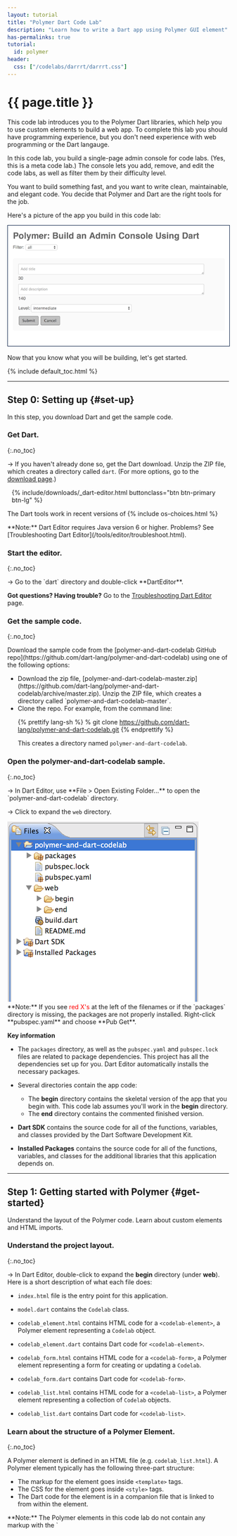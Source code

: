 ```yaml
---
layout: tutorial
title: "Polymer Dart Code Lab"
description: "Learn how to write a Dart app using Polymer GUI element"
has-permalinks: true
tutorial:
  id: polymer
header:
  css: ["/codelabs/darrrt/darrrt.css"]
---
```


# {{ page.title }}

This code lab introduces you to the Polymer Dart libraries,
which help you to use custom elements to build a web app.
To complete this lab you should have programming experience,
but you don't need experience
with web programming or the Dart langauge.

In this code lab, you build a single-page admin console for code labs.
(Yes, this is a meta code lab.) The console lets you add, remove,
and edit the code labs, as well as filter them by their difficulty level.

You want to build something fast, and you want to write clean,
maintainable, and elegant code. You decide that Polymer and Dart are
the right tools for the job.

Here's a picture of the app you build in this code lab:

<img style="border:1px solid #021a40;" src="images/final-app.png" alt="screenshot of final app"/>

Now that you know what you will be building, let's get started.

{% include default_toc.html %}

---

## Step 0: Setting up {#set-up}

In this step, you download Dart and get the sample code.

### Get Dart.
{:.no_toc}

<div class="trydart-step-details" markdown="1">

&rarr; If you haven't already done so, get the Dart download.
Unzip the ZIP file, which creates a directory called `dart`.
(For more options, go to the [download page](/tools/download.html).)

<!-- style here is a hack to remove the arrow, which was only partially
     showing-->

<div style="padding-left: 10px">
{% include/downloads/_dart-editor.html buttonclass="btn btn-primary btn-lg" %}
</div>

<p class="os-choices" markdown="1">
  The Dart tools work in recent versions of
  {% include os-choices.html %}
</p>
</div>

<aside class="alert alert-info" markdown="1">
**Note:** Dart Editor requires Java version 6 or higher.
Problems? See [Troubleshooting Dart Editor](/tools/editor/troubleshoot.html).
</aside>

### Start the editor.
{:.no_toc}

<div class="trydart-step-details" markdown="1">
&rarr; Go to the `dart` directory and double-click **DartEditor**.

**Got questions? Having trouble?** Go to the 
[Troubleshooting Dart Editor](/tools/editor/troubleshoot.html) page.
</div>

### Get the sample code.
{:.no_toc}

<div class="trydart-step-details" markdown="1">
Download the sample code from the
[polymer-and-dart-codelab GitHub repo](https://github.com/dart-lang/polymer-and-dart-codelab)
using one of the following options:

<ul markdown="1">
<li markdown="1">
  Download the zip file,
  [polymer-and-dart-codelab-master.zip](https://github.com/dart-lang/polymer-and-dart-codelab/archive/master.zip).
  Unzip the ZIP file, which creates a directory called
  `polymer-and-dart-codelab-master`.
</li>

<li markdown="1">
  Clone the repo. For example, from the command line:

{% prettify lang-sh %}
% git clone https://github.com/dart-lang/polymer-and-dart-codelab.git
{% endprettify %}

This creates a directory named `polymer-and-dart-codelab`.
</li>
</ul>

</div>

### Open the polymer-and-dart-codelab sample.
{:.no_toc}

<div class="trydart-step-details" markdown="1">
&rarr; In Dart Editor, use **File > Open Existing Folder...** to open
the `polymer-and-dart-codelab` directory.

&rarr; Click to expand the `web` directory.
</div>

<div class="row"> <div class="col-md-7" markdown="1">

<img src="images/filesanddirs.png" alt="The files and directories in the polymer-and-dart-codelab directory." />

<div class="trydart-note" markdown="1">
**Note:** If you see <span style="color:red">red X's</span> at the
left of the filenames or if the `packages` directory is missing,
the packages are not properly installed. Right-click **pubspec.yaml**
and choose **Pub Get**.
</div>

</div><div class="col-md-5" markdown="1">

<i class="fa fa-key key-header"> </i> <strong> Key information </strong>

* The `packages` directory, as well as the `pubspec.yaml` and `pubspec.lock`
files are related to package dependencies.
This project has all the dependencies set up for you.
Dart Editor automatically installs the necessary packages.

* Several directories contain the app code:
  - The **begin** directory contains the skeletal version of the app that you
    begin with. This code lab assumes you'll work in the **begin** directory.
  - The **end** directory contains the commented finished version.

* **Dart SDK** contains the source code for all of the functions,
  variables, and classes provided by the Dart Software Development Kit.

* **Installed Packages** contains the source code for all of the functions,
  variables, and classes for the additional libraries that this application
  depends on.

</div></div>

<hr>

## Step 1: Getting started with Polymer {#get-started}

Understand the layout of the Polymer code. Learn about custom elements and
HTML imports.

### Understand the project layout.
{:.no_toc}

<div class="trydart-step-details" markdown="1">

&rarr; In Dart Editor, double-click to expand the **begin** directory
(under **web**).  Here is a short description of what each file does:

* `index.html` file is the entry point for this application.

* `model.dart` contains the `Codelab` class.

* `codelab_element.html` contains HTML code for a `<codelab-element>`, a
Polymer element representing a `Codelab` object.

* `codelab_element.dart` contains Dart code for `<codelab-element>`.

* `codelab_form.html` contains HTML code for a `<codelab-form>`, a
Polymer element representing a form for creating or updating a `Codelab`.

* `codelab_form.dart` contains Dart code for `<codelab-form>`.

* `codelab_list.html` contains HTML code for a `<codelab-list>`, a
Polymer element representing a collection of `Codelab` objects.

* `codelab_list.dart` contains Dart code for `<codelab-list>`.

</div>

### Learn about the structure of a Polymer Element.
{:.no_toc}

<div class="trydart-step-details" markdown="1">

A Polymer element is defined in an HTML file (e.g. `codelab_list.html`). A
Polymer element typically has the following three-part structure:

* The markup for the element goes inside `<template>` tags.
* The CSS for the element goes inside `<style>` tags.
* The Dart code for the element is in a companion file that is linked to from
within the element.


<aside class="alert alert-info" markdown="1">
**Note:** The Polymer elements in this code lab do not contain any markup
with the `<template>` tag at this stage.
You'll be adding that as you proceed through the code lab.
The CSS is already added, and you won't need to change it.
</aside>

</div>

### Bootstrap a Polymer application.
{:.no_toc}

<div class="trydart-step-details" markdown="1">

The `index.html` file is this application's entry point:

{% prettify html %}
<!DOCTYPE html>
<html>
  <head>
    <meta charset="utf-8">
    <meta name="viewport" content="width=device-width, initial-scale=1.0">
    <title>Polymer: Build an Admin Console Using Dart</title>
    <script src="packages/web_components/platform.js"></script>
    <script src="packages/web_components/dart_support.js"></script>
    <link rel="import" href="codelab_list.html">
    <link rel="stylesheet" href="app.css">
    <script type="application/dart">export 'package:polymer/init.dart';</script>
  </head>
  <body>
    <h1>Polymer: Build an Admin Console Using Dart</h1>
    <codelab-list></codelab-list>
  </body>
</html>
{% endprettify %}

The `platform.js` and `dart_support.js` scripts are required to
support Polymer elements:

{% prettify html %}
<script src="packages/web_components/platform.js"></script>
<script src="packages/web_components/dart_support.js"></script>
{% endprettify %}

And this line initializes Polymer:

{% prettify html %}
<script type="application/dart">export 'package:polymer/init.dart';</script>
{% endprettify %}

The following line is an example of an **HTML import**,
an important part of the Web Component stack:

{% prettify html %}
<link rel="import" href="codelab_list.html">
{% endprettify %}

HTML imports are a way to include and reuse HTML documents in other HTML
documents. We use the `<codelab-list>` component imported from
`codelab_list.html` like any other HTML element:

{% prettify html %}
<body>
  ...
  <codelab-list></codelab-list>
</body>
{% endprettify %}

</div>

### Run your app.
{:.no_toc}

<div class="trydart-step-details" markdown="1">

&rarr; Right-click **index.html** (under **begin**) and choose
**Run in Dartium**. This launches the app in a custom build of Chromium
which includes the Dart VM. In later steps, you'll run the app in JavaScript
as well.

&rarr; A dialog may ask for remote device access in order to run your Dart
application.  Click OK to accept this application.

For now, all you see is a headline. You'll now write the rest of this app!
</div>

## Step 2: Creating a code lab model {#create-model}

<div class="row"> <div class="col-md-7" markdown="1">

<div class="trydart-step-details" markdown="1">

&rarr; Open `model.dart` and replace the contents of the barebones `Codelab` class
with the following:

{% prettify dart %}
class Codelab extends Observable {
  static const List<String> LEVELS
      = const ['easy', 'intermediate', 'advanced'];
  static const MIN_TITLE_LENGTH = 10;
  static const MAX_TITLE_LENGTH = 30;
  static const MAX_DESCRIPTION_LENGTH = 140;

  @observable String title;
  @observable String description;
  @observable String level;

  // Constructor.
  Codelab([this.title = "", this.description = ""]);
}
{% endprettify %}

</div>

</div> <div class="col-md-5" markdown="1">

<i class="fa fa-key key-header"> </i><strong> Key information</strong>

* You've defined some constants containing validation rules for a
`Codelab` object.

* You've defined three fields,  `title`, `description`, and `level`.
And you've restricted each code lab to one of three preset levels.

* Notice the `@observable` annotation before `title`, `description`, and
`level`? This tells Polymer that you want to trigger *two-way data binding*
between these fields and the UI. This provides the following functionality:

  * When an @observable field's value changes, the UI for that field updates
automatically.
  * When a UI element (such as a `<form>` element) is bound to an @observable
field, it can modify its value.

<div class="trydart-step-details" markdown="1">
Two-way data binding is very powerful, and you'll be using it when you
create the HTML for the `<codelab-form>` element.
</div>

</div></div>


### Run your app.
{:.no_toc}

<div class="trydart-step-details" markdown="1">

&rarr; Right-click **index.html** (under **begin**) and choose
**Run in Dartium**.

Since we haven't updated the UI, you still see just the bare headline. We'll
be changing the UI soon.

Check that your project builds without errors.

</div>

## Step 3: Creating a code lab form {#create-form}

### Update the form template.
{:.no_toc}

<div class="row"> <div class="col-md-7" markdown="1">

<div class="trydart-step-details" markdown="1">

&rarr; Open **`codelab_form.html`**. Add the following snippet of markup between
`</style>` and the `</template>` (there's nothing there now):

{% prettify html %}{% raw %}
<form>
  <div class="field">
    <textarea placeholder="Add title" value="{{codelab.title}}">
    </textarea>
    <div>
      <span class="chars-left">{{maxTitleLength - codelab.title.length}}</span>
    </div>
  </div>
  <div class="field">
    <textarea placeholder="Add description" value="{{codelab.description}}">
    </textarea>
    <div>
      <span class="chars-left">
        {{maxDescriptionLength - codelab.description.length}}
      </span>
    </div>
  </div>
  <div class="field">
    <label>Level: </label>
    <select value="{{codelab.level}}">
      <option template repeat="{{level in allLevels}}">
        {{level}}
      </option>
    </select>
  </div>
  <div>
    <button type="submit">Submit</button>
  </div>
</form>
{% endraw %}{% endprettify %}

</div>

</div><div class="col-md-5" markdown="1">

<i class="fa fa-key key-header"></i> <strong>Key information</strong>

<ul markdown="1">
<li markdown="1">
  You've added a couple of `<textarea>` tags for the `title` and
  `description` fields, a `<select>` for the `level` field, and a `Submit`
  button.
</li>

<li markdown="1">
  You bind `<form>` widgets to fields of the `codelab` object:

{% prettify html %}{% raw %}
<textarea placeholder="Add title"
          value="{{codelab.title}}">
</textarea>
...
<textarea placeholder="Add description"
          value="{{codelab.description}}">
</textarea>
...
<select value="{{codelab.level}}">
  ...
</select>
{% endraw %}{% endprettify %}
</li>
</ul>

Since the `title`, `description`, and `level` fields in the
`Codelab` model are observable, this creates a **two-way data
binding** between the fields and the UI. This provides the following
functionality:

<ul markdown="1">
<li markdown="1">
  If a field has an initial value, it is displayed
  (useful when editing an object).
</li>

<li markdown="1">
  If the user changes the value of a bound form element,
  the value of the `@observable` field updates automatically.
</li>

<li markdown="1">
  Data binding makes it easy to keep track of the characters remaining for
  each `<textarea>` field.

{% prettify html %}{% raw %}
<span class="chars-left">{{maxTitleLength - codelab.title.length}}</span>
...
<span class="chars-left">{{maxDescriptionLength - codelab.description.length}}</span>
{% endraw %}{% endprettify %}

Since changes to observable fields is live, the counters update as the user
types into a `<textarea>`.
</li>

<li markdown="1">
  You use `template repeat` to iterate over the three `level` values:

{% prettify html %}{% raw %}
<select value="{{codelab.level}}">
  <option template
      repeat="{{level in allLevels}}">
    {{level}}
  </option>
</select>
{% endraw %}{% endprettify %}
</li>
</ul>

</div></div>

### Update the Dart code.
{:.no_toc}

<div class="row"> <div class="col-md-7" markdown="1">

<div class="trydart-step-details" markdown="1">

&rarr; Open `codelab_form.dart` and add this line to the beginning of the
`CodelabFormElement` class:

{% prettify dart %}
@published Codelab codelab;
{% endprettify %}

</div>

</div><div class="col-md-5" markdown="1">

<i class="fa fa-key key-header"></i> <strong>Key information</strong>

<ul markdown="1">
<li markdown="1">
  This declares a `Codelab` object as a `CodelabFormElement` field.
  The `@published` annotation lets you pass the
  `codelab` object as an attribute to `<codelab-form>` as is done here,
  for example:

{% prettify html %}{% raw %}
<codelab-form
    codelab="{{codelab}}"></codelab-form>
{% endraw %}{% endprettify %}
</li>
</ul>

</div>

<div class="row"> <div class="col-md-7" markdown="1">

<div class="trydart-step-details" markdown="1">

&rarr; Next, add the following lines to the `CodelabFormElement` class:

{% prettify dart %}
List<String> get allLevels => Codelab.LEVELS;
int get minTitleLength =>  Codelab.MIN_TITLE_LENGTH;
int get maxTitleLength => Codelab.MAX_TITLE_LENGTH;
int get maxDescriptionLength => Codelab.MAX_DESCRIPTION_LENGTH;
{% endprettify %}

</div>

</div><div class="col-md-5" markdown="1">

<i class="fa fa-key key-header"></i> <strong>Key information</strong>

* Defining these getters lets you use `Codelab` model's static
  variables inside Polymer templates.

</div></div>

<div class="row"> <div class="col-md-7" markdown="1">

<div class="trydart-step-details" markdown="1">

  The new version of `CodelabFormElement` should now look like this:

{% prettify dart %}
@CustomTag('codelab-form')
class CodelabFormElement extends PolymerElement {
  @published Codelab codelab;

  List<String> get allLevels => Codelab.LEVELS;
  int get minTitleLength =>  Codelab.MIN_TITLE_LENGTH;
  int get maxTitleLength => Codelab.MAX_TITLE_LENGTH;
  int get maxDescriptionLength => Codelab.MAX_DESCRIPTION_LENGTH;

  CodelabFormElement.created() : super.created() {}
}
{% endprettify %}

</div>

</div><div class="col-md-5" markdown="1">

<i class="fa fa-key key-header"></i> <strong>Key information</strong>

<ul markdown="1">
<li markdown="1">
  In **`codelab_form.dart`**, the `@CustomTag` annotation before the
  `CodelabFormElement` class declares the tag for the element. The tag for
  CodelabFormElement is `<codelab-form>`.
</li>

<li markdown="1">
  The `CodelabFormElement` inherits from
  `PolymerElement`.  The following constructor definition is required:

{% prettify dart %}
CodelabFormElement.created() : super.created() {}
{% endprettify %}
</li>

<li markdown="1">
  In **`codelab_form.html`**, you use 'double curlies'
  (`{% raw %}{{}}{% endraw %}`) for variable and expression
  interpolation.
</li>

</ul>

</div></div></div>

### Run your app.
{:.no_toc}

<div class="trydart-step-details" markdown="1">

&rarr; Right-click **index.html** (under **begin**) and choose
**Run in Dartium**.

You still only see the bare headline (this is about to change).
But make sure that your app runs without any errors.
</div>

## Step 4: Displaying the form {#display-form}

### Update the `codelab` list.
{:.no_toc}

<div class="row"> <div class="col-md-7" markdown="1">

<div class="trydart-step-details" markdown="1">

You've created the form, and now you add it to the `<codelab-list>`
element to display it in the UI.

&rarr; Open `codelab_list.html`, and add the following between the
`</style>` and the `</template>` tags (there is nothing there now):

{% prettify html %}{% raw %}
<div>
  <codelab-form codelab="{{newCodelab}}"></codelab-form>
</div>
{% endraw %}{% endprettify %}

&rarr; In `codelab_list.dart`, modify the `CodelabList` class so it looks like
this:

{% prettify dart %}
@CustomTag('codelab-list')
class CodelabList extends PolymerElement {
   @observable Codelab newCodelab = new Codelab();
   String get defaultLevel => Codelab.LEVELS[1];

   CodelabList.created() : super.created() {
     newCodelab.level = defaultLevel;
   }
}
{% endprettify %}
</div>

</div> <div class="col-md-5" markdown="1">

<i class="fa fa-key key-header"> </i><strong> Key information</strong>

* In `codelab_list.dart`, you've added a `newCodelab` field that
binds to the template.

* You've assigned a default value to `newCodelab`'s `level`. When the
`<form>` loads, the default level is automatically selected.

</div></div>

### Run your app.
{:.no_toc}

<div class="trydart-step-details" markdown="1">

&rarr; Right-click **index.html** (under **begin**) and choose
**Run in Dartium**.

You should see the following:

* The form is now displayed.
* The 'intermediate' level is selected.
* As you type in the `<textarea>`s, the counters change.

You haven't implemented `Submit` functionality for the form yet, so
hitting 'Submit' just reloads the page (and wipes your content). Also,
while it is nice that counters tell the user about the remaining
characters for the `title` and `description` fields, you want to
implement better field validation and error handling.

</div>

## Step 5: Validating form data {#validate-form}

### Add validators.
{:.no_toc}

<div class="row"> <div class="col-md-7" markdown="1">

<div class="trydart-step-details" markdown="1">

&rarr; In **`codelab_form.dart`**, add the following fields to the
`CodelabFormElement` class directly above the `CodelabFormElement.created()`
constructor:

{% prettify dart %}
@observable String titleErrorMessage = '';
@observable String descriptionErrorMessage = '';
{% endprettify %}

&rarr; After the constructor, add the following validator methods:

{% prettify dart %}
bool validateTitle() {
  if (codelab.title.length < minTitleLength ||
      codelab.title.length > maxTitleLength) {
    titleErrorMessage = "Title must be between $minTitleLength and "
        "$maxTitleLength characters.";
    return false;
  }
  titleErrorMessage = '';
  return true;
}

bool validateDescription() {
  if (codelab.description.length > maxDescriptionLength) {
    descriptionErrorMessage = "Description cannot be more than "
        "$maxDescriptionLength characters.";
    return false;
  }
  descriptionErrorMessage = '';
  return true;
}
{% endprettify %}

</div>

</div> <div class="col-md-5" markdown="1">

<i class="fa fa-key key-header"> </i><strong> Key information</strong>

* The validation code is pretty straightforward: each method checks a
  code lab field against the validation rules defined in the
  model.  If validation fails, the validator sets an error message and
  returns false. Otherwise it removes the error message and returns true.

</div></div>

### Plug the validators into your template.
{:.no_toc}

<div class="row"> <div class="col-md-7" markdown="1">

<div class="trydart-step-details" markdown="1">

&rarr; In **`codelab_form.html`**, replace the `<form>` with the
following:

{% prettify html %}{% raw %}
<form>
  <div class="field">
    <textarea placeholder="Add title" value="{{codelab.title}}"
              on-keyup="{{validateTitle}}">
    </textarea>
    <div>
      <span class="chars-left">
          {{maxTitleLength - codelab.title.length}}</span>
      <span class="error" hidden?="{{titleErrorMessage.isEmpty}}">
          {{titleErrorMessage}}
      </span>
    </div>

  </div>
  <div class="field">
    <textarea placeholder="Add description" value="{{codelab.description}}"
              on-keyup="{{validateDescription}}">
    </textarea>
    <div>
      <span class="chars-left">
        {{maxDescriptionLength - codelab.description.length}}
      </span>
      <span class="error" hidden?="{{descriptionErrorMessage.isEmpty}}">
        {{descriptionErrorMessage}}
      </span>
    </div>
  </div>
  <div class="field">
    <label>Level: </label>
    <select value="{{codelab.level}}">
      <option template repeat="{{level in allLevels}}">
        {{level}}
      </option>
    </select>
  </div>
  <div>
    <button type="submit">Submit</button>
  </div>
</form>
{% endraw %}{% endprettify %}

</div>

</div> <div class="col-md-5" markdown="1">

<i class="fa fa-key key-header"> </i><strong> Key information</strong>

<ul markdown="1">
<li markdown="1">
  You now invoke `validateTitle()` and `validateDescription()`
  every time the user releases a key:

{% prettify html %}{% raw %}
<textarea ...
   on-keyup="{{validateTitle}}"></textarea>
...
<textarea ...
   on-keyup="{{validateDescription}}"></textarea>
{% endraw %}{% endprettify %}

Polymer uses the `on-<event>` syntax for events.
</li>

<li markdown="1">
  You now display error messages when validation fails:

{% prettify html %}{% raw %}
<span class="error"
   hidden?="{{titleErrorMessage.isEmpty}}">
  {{titleErrorMessage}}
</span>
...
<span class="error"
   hidden?="{{descriptionErrorMessage.isEmpty}}">
  {{descriptionErrorMessage}}
</span>
{% endraw %}{% endprettify %}

When there is no error message, you set the `hidden` attribute on the
`<span>`. Using `?=` syntax to set boolean attributes is common in
Polymer.
</li>
</ul>

</div></div>

### Run your app.
{:.no_toc}

<div class="trydart-step-details" markdown="1">

&rarr; Right-click **index.html** (under **begin**) and choose
**Run in Dartium**.

You should see the following:

* The form displays error messages as the user interacts with it.
* The error message clears when a field validates.

While validation works now, there is still no way to submit the form and
display the new code lab object.

</div>

## Step 6: Displaying code labs {#display-codelabs}

### Make the Submit button work.
{:.no_toc}

<div class="row"> <div class="col-md-7" markdown="1">

<div class="trydart-step-details" markdown="1">

&rarr; In **`codelab_form.dart`** add the following code to the bottom of
the `CodelabFormElement` class:

{% prettify dart %}
validateCodelab(Event event, Object detail, Node sender) {
  event.preventDefault();
  if (validateTitle() && validateDescription()) {
    dispatchEvent(new CustomEvent('codelabvalidated',
        detail: {'codelab': codelab}));
  }
}
{% endprettify %}

</div>

</div> <div class="col-md-5" markdown="1">

<i class="fa fa-key key-header"> </i><strong> Key information</strong>

* The `validateCodelab()` method calls the code lab validators.

* If the code lab object validates,
`validateCodelab()` fires a **custom event**,
passing the validated code lab object as data.

* It is the responsibility of
`<codelab-form>`'s parent element to register a
listener that adds the new code lab to `<codelab-list>`.
You implement that code in the next step.

</div></div>

<div class="trydart-step-details" markdown="1">

<aside class="callout">
<b>Note:</b>
Using custom events for communication between child and parent elements
is a common pattern in Polymer.
</aside>
</div>

<div class="trydart-step-details" markdown="1">

Next, you plug `validateCodelab()` into the template.

<div class="row"> <div class="col-md-7" markdown="1">

&rarr; In **`codelab_form.html`**,
add an `on-submit` event to the `<form>` element:

{% prettify html %}{% raw %}
<form on-submit="{{validateCodelab}}">
{% endraw %}{% endprettify %}

Now write code to handle the `codelabvalidated` event.

&rarr; In **`codelab_list.html`**, replace the HTML between the `</style>`
and the `</template>` tags with the following:

{% prettify html %}{% raw %}
<div on-codelabvalidated="{{addCodelab}}">
  <codelab-form codelab="{{newCodelab}}"></codelab-form>
</div>
<div>
  <template repeat="{{codelab in codelabs}}">
    <codelab-element codelab="{{codelab}}"></codelab-element>
  </template>
</div>
{% endraw %}{% endprettify %}

&rarr; In **`codelab_list.dart`**, add the following at the top of the
`CodelabList` class body:

{% prettify dart %}
@observable List<Codelab> codelabs = toObservable([]);
{% endprettify %}

&rarr;Then add these methods to the bottom of `CodelabList`:

{% prettify dart %}
resetForm() {
  newCodelab = new Codelab();
  newCodelab.level = defaultLevel;
}

addCodelab(Event e, var detail, Node sender) {
  e.preventDefault();
  codelabs.add(detail['codelab']);
  resetForm();
}
{% endprettify %}

</div> <div class="col-md-5" markdown="1">

<i class="fa fa-key key-header"> </i><strong> Key information</strong>

<ul markdown="1">
<li markdown="1">
  You added a `codelabs` field to `CodelabFormElement` and made it
  observable. This is the definitive collection of code labs in this app.
</li>

<li markdown="1">
  You added an `on-codelabvalidated` handler to `<codelab-form>`s
parent element:

{% prettify html %}{% raw %}
<div on-codelabvalidated="{{addCodelab}}">
  <codelab-form
   codelab="{{newCodelab}}"></codelab-form>
</div>
{% endraw %}{% endprettify %}

When `<codelab-form>` fires a `codelabvalidated` event,
it transmits the newly created code lab in the `detail` parameter.
When the parent
`<div>` triggers `addCodelab()`, it appends the code lab to the `codelabs`
list and resets the form.
</li>

<li markdown="1">
  You added code to display all code labs:

{% prettify html %}{% raw %}
<template repeat="{{codelab in codelabs}}">
  <codelab-element
   codelab="{{codelab}}"></codelab-element>
</template>
{% endraw %}{% endprettify %}
</li>
</ul>

</div></div>

### Display the code lab object.
{:.no_toc}

&rarr; In **`codelab_element.html`**, add the following between the
`</style>` and the `</template>` tags (there's nothing there now):

{% prettify html %}{% raw %}
<div>
  <div class="codelab">
    <div class="field">
      <h2>{{codelab.title}}</h2>
    </div>

    <div class="field">
      <p>{{codelab.description}}</p>
    </div>

    <div class="field">
      <p><span>Level: </span>{{codelab.level}}</p>
    </div>
  </div>
</div>
{% endraw %}{% endprettify %}

<div class="row"> <div class="col-md-7" markdown="1">

<div class="trydart-step-details" markdown="1">

&rarr; In **`codelab_element.dart`**, add the following as the first
line in the body of the `CodelabElement` class:

{% prettify dart %}
@published Codelab codelab;
{% endprettify %}

</div>

</div> <div class="col-md-5" markdown="1">

<i class="fa fa-key key-header"> </i><strong> Key information</strong>

* Adding the `@published` annotation lets you pass a code lab as an attribute
  to `<codelab-element>`.

</div></div>

### Run your app.
{:.no_toc}

<div class="trydart-step-details" markdown="1">

&rarr; Right-click **index.html** file (under **begin**) and choose
**Run in Dartium**.

You should see the following:

* Your code lab shows up on the page when you hit "Submit".
* You cannot submit a form with validation errors.
* The form clears after a code lab is successfully created.

</div>

## Step 7: Editing a code lab {#edit-codelab}

### Update the `codelab-element` element.
{:.no_toc}

<div class="row"> <div class="col-md-7" markdown="1">

<div class="trydart-step-details" markdown="1">

&rarr; In **`codelab_element.html`**, replace all content between
the `</style>` and `</template>` tags with the following:

{% prettify html %}{% raw %}
<div on-formNotNeeded="{{cancelEditing}}"
     on-codelabvalidated="{{updateCodelab}}">
  <template if="{{!editing}}">
    <div class="codelab">
      <div class="field">
        <h2>{{codelab.title}}</h2>
      </div>

      <div class="field">
        <p>{{codelab.description}}</p>
      </div>

      <div class="field">
        <p><span>Level: </span>{{codelab.level}}</p>
      </div>

      <div class="field">
        <span on-click="{{startEditing}}" class="small">Edit</span>
      </div>
    </div>
  </template>
  <template if="{{editing}}">
    <codelab-form codelab="{{codelab}}"></codelab-form>
  </template>
</div>
{% endraw %}{% endprettify %}

</div>


<div class="trydart-step-details" markdown="1">

&rarr; In **`codelab_element.dart`**, add the following at the top
of the `CodelabElement` class body:

{% prettify dart %}
@observable bool editing = false;
Codelab _cachedCodelab;
{% endprettify %}

&rarr; After the `CodelabElement.created()` constructor, add the
following methods:

{% prettify dart %}
updateCodelab(Event e, var detail, Node sender) {
  e.preventDefault();
  editing = false;
}

startEditing(Event e, var detail, Node sender) {
  e.preventDefault();
  _cachedCodelab = new Codelab();
  copyCodelab(_cachedCodelab, codelab);
  editing = true;
}

cancelEditing(Event e, var detail, Node sender) {
  e.preventDefault();
  copyCodelab(codelab, _cachedCodelab);
  editing = false;
}

copyCodelab(source, destination) {
  source.title = destination.title;
  source.description = destination.description;
  source.level = destination.level;
}
{% endprettify %}

</div>

</div> <div class="col-md-5" markdown="1">

<i class="fa fa-key key-header"> </i><strong> Key information</strong>

<ul markdown="1">
<li markdown="1">
  You created a boolean `editing` field to keep track of the
  editing status of a `CodelabElement` object.
</li>

<li markdown="1">
  You use `editing` to conditionally render templates:

{% prettify html %}{% raw %}
<template if="{{!editing}}">
  ...
</template>
<template if="{{editing}}">
  ...
</template>
{% endraw %}{% endprettify %}
</li>

<li markdown="1">
  You created a `_cachedCodelab` field to store the edited
  code lab's contents.
  If you cancel editing, you restore the original code lab values from
  `_cachedCodelab`. See the `startEditing()` and `cancelEditing()` methods
  in `CodelabElement` for the caching workflow.
</li>
</ul>

</div></div>

### Add a cancel button.
{:.no_toc}

<div class="row"> <div class="col-md-7" markdown="1">

<div class="trydart-step-details" markdown="1">

&rarr; In **`codelab_form.dart`**, add the following method to the
bottom of the `CodelabFormElement` class body:

{% prettify dart %}
cancelForm(Event event, Object detail, Node sender) {
  event.preventDefault();
  titleErrorMessage = '';
  descriptionErrorMessage = '';
  dispatchEvent(new CustomEvent('formnotneeded'));
}
{% endprettify %}

&rarr; In **`codelab_form.html`**, locate the `<div>` containing the
`Submit` button:

{% prettify btml %}
<div>
  <button type="submit">Submit</button>
</div>
{% endprettify %}

&rarr; Add a **Cancel** button next to it. The `<div>` should look like
this:

{% prettify html %}{% raw %}
<div>
  <button type="submit">Submit</button>
  <button type="button" on-click="{{cancelForm}}">Cancel</button>
</div>
{% endraw %}{% endprettify %}

&rarr; In **`codelab_list.html`**, find the first `<div>` (located
immediately after the `</style>` tag):

{% prettify html %}{% raw %}
<div on-codelabvalidated="{{addCodelab}}">
{% endraw %}{% endprettify %}

&rarr; Add an `on-formnotneeded` event handler so that the `<div>`
looks like this:

{% prettify html %}{% raw %}
<div on-codelabvalidated="{{addCodelab}}"
     on-formnotneeded="{{resetForm}}">
{% endraw %}{% endprettify %}
</div>

</div> <div class="col-md-5" markdown="1">

<i class="fa fa-key key-header"> </i><strong> Key information</strong>

* In `CodelabFormElement`, the  `cancelForm()` method dispatches
  a `formnotneeded` custom event when `<codelab-form>` is no longer being
  used. It is up to `<codelab-form>`'s parent element to decide how to
  handle the custom event.

* In `<codelab-list>`, the parent of `<codelab-form>`
  handles the `formnotneeded` event by calling `CodelabList`'s `resetForm()`
  method, which clears the form.

* In `<codelab-element>`, the parent of `<codelab-form>`
  handles the `formnotneeded` event by calling `CodelabElement`'s
  `cancelEditing()` method, which clears the form, and _also closes it_.

</div></div>

### Run your app.
{:.no_toc}

<div class="trydart-step-details" markdown="1">

&rarr; Right-click **index.html** (under **begin**) and choose
**Run in Dartium**.

You should see the following:

* You can now edit a code lab.
* While editing, you can press **Cancel** to cancel the edit.
* You cannot render the code lab in an invalid state, and still
be able to save it.

</div>

## Step 8: Deleting a code lab {#delete-codelab}

### Add the delete link.
{:.no_toc}

<div class="trydart-step-details" markdown="1">

&rarr; In **`codelab_element.html`**,
located the `<div>` with the **Edit** link:

{% prettify html %}{% raw %}
<div class="field">
  <span on-click="{{startEditing}}" class="small">Edit</span>
</div>
{% endraw %}{% endprettify %}

&rarr; Add a **Delete** link to the `<div>`, which should now look like
this:

{% prettify html %}{% raw %}
<div class="field">
  <span on-click="{{startEditing}}" class="small">Edit</span> |
  <span on-click="{{deleteCodelab}}" class="small">Delete</span>
</div>
{% endraw %}{% endprettify %}

</div>

### Dispatch a custom event.
{:.no_toc}

<div class="row"> <div class="col-md-7" markdown="1">

<div class="trydart-step-details" markdown="1">

&rarr; In **`codelab_element.dart`**,
add the following method to the bottom of the `CodelabElement` class body:

{% prettify dart %}{% raw %}
deleteCodelab(Event e, var detail, Node sender) {
  e.preventDefault();
  dispatchEvent(new CustomEvent('deletecodelab',
      detail: {'codelab': codelab}));
}
{% endraw %}{% endprettify %}

</div>

### Handle the custom event.
{:.no_toc}

<div class="trydart-step-details" markdown="1">

&rarr; In **`codelab_list.html`**, locate the `<div>` containing the
`template repeat`:

{% prettify html %}{% raw %}
<div>
  <template repeat="{{codelab in codelabs}}">
    ...
  </template>
</div>
{% endraw %}{% endprettify %}

&rarr; Add a `deletecodelab` handler to the `<div>`. It should now look
like this:

{% prettify html %}{% raw %}
<div on-deletecodelab="{{deleteCodelab}}">
  <template repeat="{{codelab in codelabs}}">
    ...
  </template>
</div>
{% endraw %}{% endprettify %}

&rarr; In **`codelab_list.dart`**, add the following method to the
bottom of the `CodelabList` class body:

{% prettify dart %}
deleteCodelab(Event e, var detail, Node sender) {
  var codelab = detail['codelab'];
  codelabs.remove(codelab);
}
{% endprettify %}

</div>

</div> <div class="col-md-5" markdown="1">

<i class="fa fa-key key-header"> </i><strong> Key information</strong>

* The `deleteCodelab()` method in `CodelabElement`
  dispatches a `deleteCodelab` custom event, and forwards the code lab to be
  deleted with that event.

* `<codelab-element>`'s parent `<div>` inside
  `<codelab-list>` handles the `deletecodelab` custom event by
  invoking `CodelabList`'s
  `deleteCodelab()` method. This method removes the code lab from the `codelabs`
  list. Since `codelabs` is an observed variable (see the `@observable`
  annotation that precedes it in `CodelabList`), the UI updates automatically
  and removes the code lab.

</div></div>

### Run your app.
{:.no_toc}

<div class="trydart-step-details" markdown="1">

&rarr; Right-click **index.html** (under **begin**) and choose
**Run in Dartium**.

You should see the following:

* You can now delete a code lab.
* The UI refreshes automatically with the deleted code lab removed from the
  list of displayed code labs.

You have now implemented full CRUD (Create, Read, Update, Delete)
functionality for code lab objects. The admin you've created works well, but as
the number of code labs increases, you'd like to be able to filter them by
code lab level.

</div>

## Step 9: Filtering the code labs list {#filter-codelabs}

### Know what you're building.
{:.no_toc}

<div class="trydart-step-details" markdown="1">

The `codelabs` list is the canonical source of truth for this app.
In this step, you implement functionality to show a filtered subset
of all code labs.

This step breaks down into the following sections:

- You create a `filteredCodelabs` list to store filtered code lab objects.

- You update the contents of `filteredCodelabs` every time a code lab is
added or removed, or when a code lab's `level` is changed.

- You add a `<select>` to the `<codelab-list>` that lets a user
filter code labs by level.

You begin by creating a `filteredCodelabs` field and a `filter()` method
in `CodelabList`.

</div>

### Implement the filter code.
{:.no_toc}

<div class="row"> <div class="col-md-7" markdown="1">

<div class="trydart-step-details" markdown="1">

&rarr; In **`codelab_list.dart`**,
begin by adding the following lines at the beginning of the
`CodelabList` class body:

{% prettify dart %}
static const ALL = "all";
final List<String> filters = [ALL]..addAll(Codelab.LEVELS);
@observable String filterValue = ALL;
@observable List<Codelab> filteredCodelabs = toObservable([]);
{% endprettify %}

&rarr; Inside the `CodelabList.created()` constructor, add the following
line:

{% prettify dart %}
filteredCodelabs = codelabs;
{% endprettify %}

The constructor should now look like this:

{% prettify dart %}
CodelabList.created() : super.created() {
  filteredCodelabs = codelabs;
  newCodelab.level = defaultLevel;
}
{% endprettify %}

&rarr; In the `CodelabList` class body, add these methods:

{% prettify dart %}
filter() {
  if (filterValue == ALL) {
    filteredCodelabs = codelabs;
    return;
  }
  filteredCodelabs = codelabs.where((codelab) {
    return codelab.level == filterValue;
  }).toList();
}

codelabsChanged() {
  filter();
}
{% endprettify %}

</div>

</div> <div class="col-md-5" markdown="1">

<i class="fa fa-key key-header"> </i><strong> Key information</strong>

<ul markdown="1">
<li markdown="1">
  Inside `CodelabList`, you created a `filters` field for the
  filter options you plan to expose through the UI. This includes the
  three preset code lab levels, as well as 'all'.

{% prettify dart %}
final List<String> filters = [ALL]..addAll(Codelab.LEVELS);
{% endprettify %}
</li>

<li markdown="1">
  You created a list, `filteredCodelabs`, to store the
  filtered code labs. Since `filteredCodelabs` is observable(note the
  @observable annotation), the UI updates
  automatically when it changes.
</li>

<li markdown="1">
  You added a `filter()` method to `CodelabList` that filters the
  contents of `codelabs` and saves the results in `filteredCodelabs`.
</li>

<li markdown="1">
  The `codelabsChanged()` method in `CodelabList` is an example of a
  Polymer _changed watcher_.
  All properties on Polymer elements can be watched for changes
  by implementing a <code><em>propertyName</em>Changed</code> handler.
  When the value of a watched property changes,
  the watcher runs automatically.
  Since `codelabs` is a field in `CodelabList`, you
  can watch it for changes by implementing a `codelabsChanged()` method.
</li>
</ul>

</div></div>

### Iterate over filteredCodelabs.
{:.no_toc}

<div class="row"> <div class="col-md-7" markdown="1">

<div class="trydart-step-details" markdown="1">

&rarr; In **`codelab_list.html`**,
remove everything between the `</template>` and `</style>` tags,
and insert the following HTML in its place:

{% prettify html %}{% raw %}
<div>
  <label>Filter: </label>
  <select value="{{filterValue}}" on-change="{{filter}}">
    <option template repeat="{{filter in filters}}">
      {{filter}}
    </option>
  </select>
</div>
<div on-codelabvalidated="{{addCodelab}}"
     on-formnotneeded="{{resetForm}}">
  <codelab-form codelab="{{newCodelab}}"></codelab-form>
</div>
<div on-deletecodelab="{{deleteCodelab}}"
     on-levelchanged="{{filter}}">
  <template repeat="{{codelab in filteredCodelabs}}">
    <codelab-element codelab="{{codelab}}"></codelab-element>
  </template>
</div>
{% endraw %}{% endprettify %}

</div>

</div> <div class="col-md-5" markdown="1">

<i class="fa fa-key key-header"> </i><strong> Key information</strong>

<ul markdown="1">
<li markdown="1">
  You use a `template repeat` to iterate over the list of filters.

{% prettify html %}{% raw %}
<option template repeat="{{filter in filters}}">
  {{filter}}
</option>
{% endraw %}{% endprettify %}
</li>

<li markdown="1">
  When displaying code labs in `<codelab-list>`, you now iterate
  over `filteredCodelabs`, not `codelabs`:

{% prettify html %}{% raw %}
<template
 repeat="{{codelab in filteredCodelabs}}">
  <codelab-element
   codelab="{{codelab}}"></codelab-element>
</template>
{% endraw %}{% endprettify %}
</li>
</ul>

</div></div>

### Handle changes to a code lab's level.
{:.no_toc}

You've implemented _most_ of the filter functionality. But what happens
when you're in a filtered view, decide to edit a code lab, and then
change its level? You want the filtering to feel live, and you want
the change in a code lab's level to automatically trigger the filter
process. This is easy to implement.

<div class="row"> <div class="col-md-7" markdown="1">

<div class="trydart-step-details" markdown="1">

&rarr; In **`codelab_element.dart`**,
replace the `updateCodelab()` method with this new version:

{% prettify dart %}
updateCodelab(Event e, var detail, Node sender) {
  e.preventDefault();
  if (_cachedCodelab.level != codelab.level) {
    dispatchEvent(new CustomEvent('levelchanged'));
  }
  editing = false;
}
{% endprettify %}

</div>

</div> <div class="col-md-5" markdown="1">

<i class="fa fa-key key-header"> </i><strong> Key information</strong>

<ul markdown="1">
<li markdown="1">
  You updated `CodelabElement`'s `updateCodelab()` method so that
  if a code lab's level changes, it fires a `levelchanged` custom event.
</li>

<li markdown="1">
  Earlier in this step, you changed the template in
  `codelab_list.html` to handle the `levelchanged` custom event:

{% prettify html %}{% raw %}
<div on-deletecodelab="{{deleteCodelab}}"
     on-levelchanged="{{filter}}">
  ...
</div>
{% endraw %}{% endprettify %}

Now when a code lab's level changes, the `CodelabList`'s `filter()` method
runs and updates `filteredCodelabs`.
</li>
</ul>

</div></div>

That's it!

### Run your app.
{:.no_toc}

<div class="trydart-step-details" markdown="1">

&rarr; Right-click **index.html** (under **begin**) and choose
**Run in Dartium**.

You should see the following:

* You can filter code labs by level.
* When you've selected a filtered view, and you modify a code lab's
level, the filtered view updates automatically.

</div>

## Step 10: Wrapping up {#wrap-up}

<div class="trydart-step-details" markdown="1">

This code lab packs a lot of information in a short time. Here are some
takeaways:

* Polymer lets you implement a lot of functionality while writing very little
code.

* Create **custom elements** to organize your code.

* Use **HTML imports** to get access to any custom elements.

* Use **observable** fields and **data binding** to keep your data and the
UI in sync.

* Optionally, use **custom events** to communicate between child and parent
elements.

</div>

### Polymer resources.
{:.no_toc}

<div class="trydart-step-details" markdown="1">

* Read more about Polymer at [polymer-project.org](http://www.polymer-project.org/).

* Polymer implements the the [Web Components][] stack.

[Web Components]: http://www.w3.org/wiki/WebComponents/

* Polymer Dart is a port of polymer.js to Dart. You can look at
[Polymer Dart code on GitHub](https://github.com/dart-lang/bleeding_edge/tree/master/dart/pkg/polymer).

</div>

### Dart resources.
{:.no_toc}

<div class="trydart-step-details" markdown="1">

* Run some Dart programs online and check out the source code
on our [Samples page](/samples/).

* Learn more about Dart from
the [Dart tutorials](/tutorials/).

* <a href="/dart-up-and-running/contents/ch02.html">
A Tour of the Dart Language</a>
shows you how to use each major Dart feature,
from variables and operators to classes and libraries.

* <a href="/dart-up-and-running/contents/ch03.html"
>
A Tour of the Dart Libraries</a>
shows you how to use the major features in Dart’s libraries.

</div>

### Give us feedback.
{:.no_toc}

<div class="trydart-step-details" markdown="1">

Please provide feedback about Dart and this code lab at
[dartbug.com](http://dartbug.com/new).

</div>
